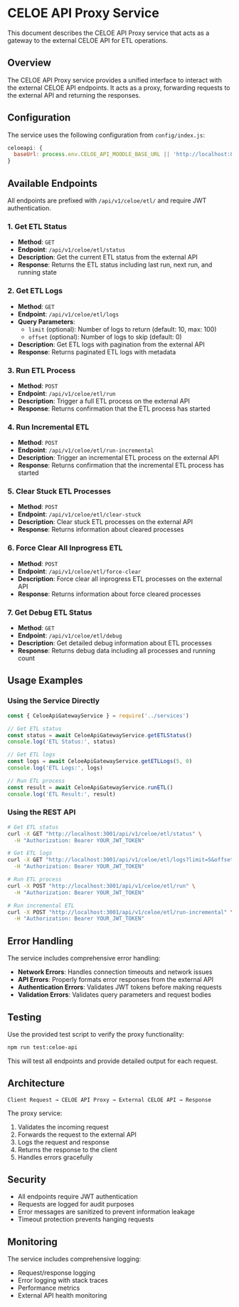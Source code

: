 # CELOE API Proxy Service

This document describes the CELOE API Proxy service that acts as a gateway to the external CELOE API for ETL operations.

## Overview

The CELOE API Proxy service provides a unified interface to interact with the external CELOE API endpoints. It acts as a proxy, forwarding requests to the external API and returning the responses.

## Configuration

The service uses the following configuration from `config/index.js`:

```javascript
celoeapi: {
  baseUrl: process.env.CELOE_API_MOODLE_BASE_URL || 'http://localhost:8081'
}
```

## Available Endpoints

All endpoints are prefixed with `/api/v1/celoe/etl/` and require JWT authentication.

### 1. Get ETL Status
- **Method**: `GET`
- **Endpoint**: `/api/v1/celoe/etl/status`
- **Description**: Get the current ETL status from the external API
- **Response**: Returns the ETL status including last run, next run, and running state

### 2. Get ETL Logs
- **Method**: `GET`
- **Endpoint**: `/api/v1/celoe/etl/logs`
- **Query Parameters**:
  - `limit` (optional): Number of logs to return (default: 10, max: 100)
  - `offset` (optional): Number of logs to skip (default: 0)
- **Description**: Get ETL logs with pagination from the external API
- **Response**: Returns paginated ETL logs with metadata

### 3. Run ETL Process
- **Method**: `POST`
- **Endpoint**: `/api/v1/celoe/etl/run`
- **Description**: Trigger a full ETL process on the external API
- **Response**: Returns confirmation that the ETL process has started

### 4. Run Incremental ETL
- **Method**: `POST`
- **Endpoint**: `/api/v1/celoe/etl/run-incremental`
- **Description**: Trigger an incremental ETL process on the external API
- **Response**: Returns confirmation that the incremental ETL process has started

### 5. Clear Stuck ETL Processes
- **Method**: `POST`
- **Endpoint**: `/api/v1/celoe/etl/clear-stuck`
- **Description**: Clear stuck ETL processes on the external API
- **Response**: Returns information about cleared processes

### 6. Force Clear All Inprogress ETL
- **Method**: `POST`
- **Endpoint**: `/api/v1/celoe/etl/force-clear`
- **Description**: Force clear all inprogress ETL processes on the external API
- **Response**: Returns information about force cleared processes

### 7. Get Debug ETL Status
- **Method**: `GET`
- **Endpoint**: `/api/v1/celoe/etl/debug`
- **Description**: Get detailed debug information about ETL processes
- **Response**: Returns debug data including all processes and running count

## Usage Examples

### Using the Service Directly

```javascript
const { CeloeApiGatewayService } = require('../services')

// Get ETL status
const status = await CeloeApiGatewayService.getETLStatus()
console.log('ETL Status:', status)

// Get ETL logs
const logs = await CeloeApiGatewayService.getETLLogs(5, 0)
console.log('ETL Logs:', logs)

// Run ETL process
const result = await CeloeApiGatewayService.runETL()
console.log('ETL Result:', result)
```

### Using the REST API

```bash
# Get ETL status
curl -X GET "http://localhost:3001/api/v1/celoe/etl/status" \
  -H "Authorization: Bearer YOUR_JWT_TOKEN"

# Get ETL logs
curl -X GET "http://localhost:3001/api/v1/celoe/etl/logs?limit=5&offset=0" \
  -H "Authorization: Bearer YOUR_JWT_TOKEN"

# Run ETL process
curl -X POST "http://localhost:3001/api/v1/celoe/etl/run" \
  -H "Authorization: Bearer YOUR_JWT_TOKEN"

# Run incremental ETL
curl -X POST "http://localhost:3001/api/v1/celoe/etl/run-incremental" \
  -H "Authorization: Bearer YOUR_JWT_TOKEN"
```

## Error Handling

The service includes comprehensive error handling:

- **Network Errors**: Handles connection timeouts and network issues
- **API Errors**: Properly formats error responses from the external API
- **Authentication Errors**: Validates JWT tokens before making requests
- **Validation Errors**: Validates query parameters and request bodies

## Testing

Use the provided test script to verify the proxy functionality:

```bash
npm run test:celoe-api
```

This will test all endpoints and provide detailed output for each request.

## Architecture

```
Client Request → CELOE API Proxy → External CELOE API → Response
```

The proxy service:
1. Validates the incoming request
2. Forwards the request to the external API
3. Logs the request and response
4. Returns the response to the client
5. Handles errors gracefully

## Security

- All endpoints require JWT authentication
- Requests are logged for audit purposes
- Error messages are sanitized to prevent information leakage
- Timeout protection prevents hanging requests

## Monitoring

The service includes comprehensive logging:
- Request/response logging
- Error logging with stack traces
- Performance metrics
- External API health monitoring 